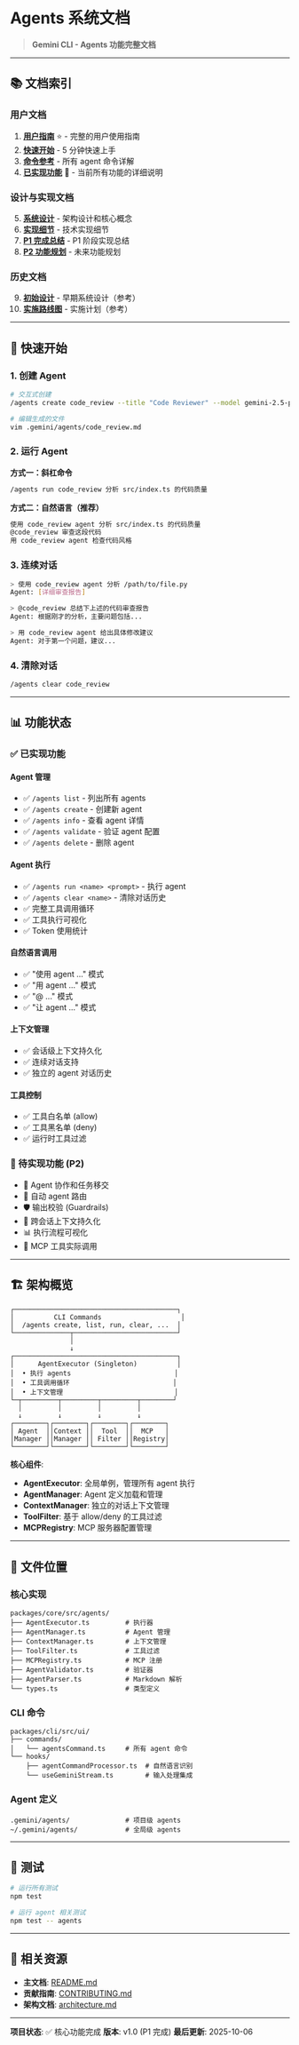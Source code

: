 # Agents 系统文档

> **Gemini CLI - Agents 功能完整文档**

---

## 📚 文档索引

### 用户文档

1. **[用户指南](../../docs/AGENTS.md)** ⭐ - 完整的用户使用指南
2. **[快速开始](./QUICK_START.md)** - 5 分钟快速上手
3. **[命令参考](./COMMANDS.md)** - 所有 agent 命令详解
4. **[已实现功能](./FEATURES_IMPLEMENTED.md)** 📖 - 当前所有功能的详细说明

### 设计与实现文档

5. **[系统设计](./DESIGN.md)** - 架构设计和核心概念
6. **[实现细节](./IMPLEMENTATION_DETAILS.md)** - 技术实现细节
7. **[P1 完成总结](./P1_COMPLETION_SUMMARY.md)** - P1 阶段实现总结
8. **[P2 功能规划](./P2_FEATURES.md)** - 未来功能规划

### 历史文档

9. **[初始设计](./INITIAL_DESIGN.md)** - 早期系统设计（参考）
10. **[实施路线图](./ROADMAP.md)** - 实施计划（参考）

---

## 🚀 快速开始

### 1. 创建 Agent

```bash
# 交互式创建
/agents create code_review --title "Code Reviewer" --model gemini-2.5-pro

# 编辑生成的文件
vim .gemini/agents/code_review.md
```

### 2. 运行 Agent

**方式一：斜杠命令**
```bash
/agents run code_review 分析 src/index.ts 的代码质量
```

**方式二：自然语言（推荐）**
```bash
使用 code_review agent 分析 src/index.ts 的代码质量
@code_review 审查这段代码
用 code_review agent 检查代码风格
```

### 3. 连续对话

```bash
> 使用 code_review agent 分析 /path/to/file.py
Agent: [详细审查报告]

> @code_review 总结下上述的代码审查报告
Agent: 根据刚才的分析，主要问题包括...

> 用 code_review agent 给出具体修改建议
Agent: 对于第一个问题，建议...
```

### 4. 清除对话

```bash
/agents clear code_review
```

---

## 📊 功能状态

### ✅ 已实现功能

#### Agent 管理
- ✅ `/agents list` - 列出所有 agents
- ✅ `/agents create` - 创建新 agent
- ✅ `/agents info` - 查看 agent 详情
- ✅ `/agents validate` - 验证 agent 配置
- ✅ `/agents delete` - 删除 agent

#### Agent 执行
- ✅ `/agents run <name> <prompt>` - 执行 agent
- ✅ `/agents clear <name>` - 清除对话历史
- ✅ 完整工具调用循环
- ✅ 工具执行可视化
- ✅ Token 使用统计

#### 自然语言调用
- ✅ "使用 <agent> agent ..." 模式
- ✅ "用 <agent> agent ..." 模式
- ✅ "@<agent> ..." 模式
- ✅ "让 <agent> agent ..." 模式

#### 上下文管理
- ✅ 会话级上下文持久化
- ✅ 连续对话支持
- ✅ 独立的 agent 对话历史

#### 工具控制
- ✅ 工具白名单 (allow)
- ✅ 工具黑名单 (deny)
- ✅ 运行时工具过滤

### 🚧 待实现功能 (P2)

- 🔄 Agent 协作和任务移交
- 🎯 自动 agent 路由
- 🛡️ 输出校验 (Guardrails)
- 💾 跨会话上下文持久化
- 📊 执行流程可视化
- 🔌 MCP 工具实际调用

---

## 🏗️ 架构概览

```
┌─────────────────────────────────────────┐
│          CLI Commands                    │
│  /agents create, list, run, clear, ...  │
└──────────────┬──────────────────────────┘
               │
               ↓
┌─────────────────────────────────────────┐
│      AgentExecutor (Singleton)          │
│  • 执行 agents                          │
│  • 工具调用循环                          │
│  • 上下文管理                            │
└─┬─────────┬─────────┬─────────┬────────┘
  │         │         │         │
  ↓         ↓         ↓         ↓
┌────────┐┌────────┐┌────────┐┌────────┐
│ Agent  ││Context ││  Tool  ││  MCP   │
│Manager ││Manager ││ Filter ││Registry│
└────────┘└────────┘└────────┘└────────┘
```

**核心组件**:
- **AgentExecutor**: 全局单例，管理所有 agent 执行
- **AgentManager**: Agent 定义加载和管理
- **ContextManager**: 独立的对话上下文管理
- **ToolFilter**: 基于 allow/deny 的工具过滤
- **MCPRegistry**: MCP 服务器配置管理

---

## 📁 文件位置

### 核心实现
```
packages/core/src/agents/
├── AgentExecutor.ts         # 执行器
├── AgentManager.ts          # Agent 管理
├── ContextManager.ts        # 上下文管理
├── ToolFilter.ts            # 工具过滤
├── MCPRegistry.ts           # MCP 注册
├── AgentValidator.ts        # 验证器
├── AgentParser.ts           # Markdown 解析
└── types.ts                 # 类型定义
```

### CLI 命令
```
packages/cli/src/ui/
├── commands/
│   └── agentsCommand.ts     # 所有 agent 命令
└── hooks/
    ├── agentCommandProcessor.ts  # 自然语言识别
    └── useGeminiStream.ts        # 输入处理集成
```

### Agent 定义
```
.gemini/agents/              # 项目级 agents
~/.gemini/agents/            # 全局级 agents
```

---

## 🧪 测试

```bash
# 运行所有测试
npm test

# 运行 agent 相关测试
npm test -- agents
```

---

## 📖 相关资源

- **主文档**: [README.md](../../README.md)
- **贡献指南**: [CONTRIBUTING.md](../../CONTRIBUTING.md)
- **架构文档**: [architecture.md](../../architecture.md)

---

**项目状态**: ✅ 核心功能完成
**版本**: v1.0 (P1 完成)
**最后更新**: 2025-10-06
